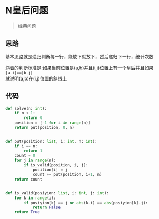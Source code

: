 # N皇后问题
> 经典问题

**思路**
--------------------

基本思路就是递归判断每一行，能放下就放下，然后递归下一行，统计次数

斜着的判断标准是:如果当前位置是(a,b)并且(i,j)位置上有一个皇后并且如果  
`
|a-i|==|b-j|
`  
就说明(a,b)在(i,j)位置的斜线上

**代码**
--------------------

```python
def solve(n: int):
    if n < 1:
        return 0
    position = [-1 for i in range(n)]
    return put(position, 0, n)


def put(position: list, i: int, n: int):
    if i == n:
        return 1
    count = 0
    for j in range(n):
        if is_valid(position, i, j):
            position[i] = j
            count += put(position, i+1, n)
    return count


def is_valid(posiyion: list, i: int, j: int):
    for k in range(i):
        if posiyion[k] == j or abs(k-i) == abs(posiyion[k]-j):
            return False
    return True
```